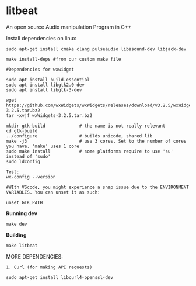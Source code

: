 # litbeat
An open source Audio manipulation Program in C++

<!-- https://youtu.be/jpsJCji71Ec -->
<!-- https://youtu.be/yt7i4zPbVDs -->

Install dependencies on linux

```
sudo apt-get install cmake clang pulseaudio libasound-dev libjack-dev

make install-deps #from our custom make file

#Dependencies for wxwidget

sudo apt install build-essential
sudo apt install libgtk2.0-dev             
sudo apt install libgtk-3-dev

wget https://github.com/wxWidgets/wxWidgets/releases/download/v3.2.5/wxWidgets-3.2.5.tar.bz2
tar -xvjf wxWidgets-3.2.5.tar.bz2

mkdir gtk-build             # the name is not really relevant
cd gtk-build
../configure                # builds unicode, shared lib
make -j3                    # use 3 cores. Set to the number of cores you have. 'make' uses 1 core
sudo make install           # some platforms require to use 'su' instead of 'sudo'
sudo ldconfig 

Test:
wx-config --version 

#WIth VScode, you might experience a snap issue due to the ENVIRONMENT VARIABLES. You can unset it as such:

unset GTK_PATH

```


**Running dev**

```
make dev
```

**Building**

```
make litbeat

```

MORE DEPENDENCIES:

```
1. Curl (for making API requests)

sudo apt-get install libcurl4-openssl-dev


```